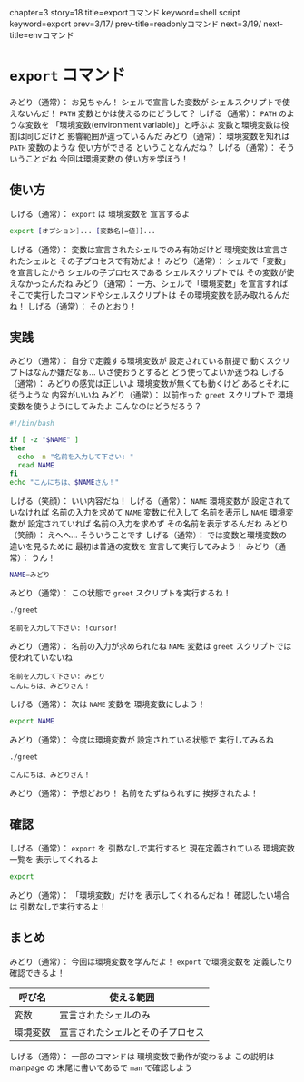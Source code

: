 chapter=3
story=18
title=exportコマンド
keyword=shell script
keyword=export
prev=3/17/
prev-title=readonlyコマンド
next=3/19/
next-title=envコマンド

# `export` コマンド

みどり（通常）：
  お兄ちゃん！
  シェルで宣言した変数が
  シェルスクリプトで使えないんだ！
  `PATH` 変数とかは使えるのにどうして？
しげる（通常）：
  `PATH` のような変数を
  「環境変数(environment variable)」と呼ぶよ
  変数と環境変数は役割は同じだけど
  影響範囲が違っているんだ
みどり（通常）：
  環境変数を知れば
  `PATH` 変数のような
  使い方ができる
  ということなんだね？
しげる（通常）：
  そういうことだね
  今回は環境変数の
  使い方を学ぼう！

## 使い方

しげる（通常）：
  `export` は
  環境変数を
  宣言するよ

```bash
export [オプション]... [変数名[=値]]...
```

しげる（通常）：
  変数は宣言されたシェルでのみ有効だけど
  環境変数は宣言されたシェルと
  その子プロセスで有効だよ！
みどり（通常）：
  シェルで「変数」を宣言したから
  シェルの子プロセスである
  シェルスクリプトでは
  その変数が使えなかったんだね
みどり（通常）：
  一方、シェルで「環境変数」を宣言すれば
  そこで実行したコマンドやシェルスクリプトは
  その環境変数を読み取れるんだね！
しげる（通常）：
  そのとおり！

## 実践

みどり（通常）：
  自分で定義する環境変数が
  設定されている前提で
  動くスクリプトはなんか嫌だなぁ…
  いざ使おうとすると
  どう使ってよいか迷うね
しげる（通常）：
  みどりの感覚は正しいよ
  環境変数が無くても動くけど
  あるとそれに従うような
  内容がいいね
みどり（通常）：
  以前作った `greet` スクリプトで
  環境変数を使うようにしてみたよ
  こんなのはどうだろう？

```bash
#!/bin/bash

if [ -z "$NAME" ]
then
  echo -n "名前を入力して下さい: "
  read NAME
fi
echo "こんにちは、$NAMEさん！"
```

しげる（笑顔）：
  いい内容だね！
しげる（通常）：
  `NAME` 環境変数が
  設定されていなければ
  名前の入力を求めて
  `NAME` 変数に代入して
  名前を表示し
  `NAME` 環境変数が
  設定されていれば
  名前の入力を求めず
  その名前を表示するんだね
みどり（笑顔）：
  えへへ…
  そういうことです
しげる（通常）：
  では変数と環境変数の
  違いを見るために
  最初は普通の変数を
  宣言して実行してみよう！
みどり（通常）：
  うん！

```bash
NAME=みどり
```

みどり（通常）：
  この状態で
  `greet` スクリプトを実行するね！

```bash
./greet
```

```console
名前を入力して下さい: !cursor!
```

みどり（通常）：
  名前の入力が求められたね
  `NAME` 変数は
  `greet` スクリプトでは
  使われていないね

```console
名前を入力して下さい: みどり
こんにちは、みどりさん！
```

しげる（通常）：
  次は `NAME` 変数を
  環境変数にしよう！

```bash
export NAME
```

みどり（通常）：
  今度は環境変数が
  設定されている状態で
  実行してみるね

```bash
./greet
```

```console
こんにちは、みどりさん！
```

みどり（通常）：
  予想どおり！
  名前をたずねられずに
  挨拶されたよ！

## 確認

しげる（通常）：
  `export` を
  引数なしで実行すると
  現在定義されている
  環境変数一覧を
  表示してくれるよ

```bash
export
```

みどり（通常）：
  「環境変数」だけを
  表示してくれるんだね！
  確認したい場合は
  引数なしで実行するよ！

## まとめ

みどり（通常）：
  今回は環境変数を学んだよ！
  `export` で環境変数を
  定義したり確認できるよ！

呼び名   | 使える範囲
-------- | ----------
変数     | 宣言されたシェルのみ
環境変数 | 宣言されたシェルとその子プロセス

しげる（通常）：
  一部のコマンドは
  環境変数で動作が変わるよ
  この説明は manpage の
  末尾に書いてあるで
  `man` で確認しよう

